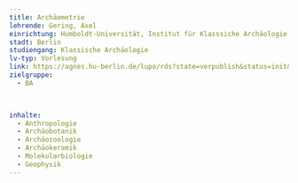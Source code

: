 ```yaml
---
title: Archäometrie
lehrende: Gering, Axel
einrichtung: Humboldt-Universität, Institut für Klasssiche Archäologie, Winckelmann-Institut 
stadt: Berlin 
studiengang: Klassische Archäologie 
lv-typ: Vorlesung 
link: https://agnes.hu-berlin.de/lupo/rds?state=verpublish&status=init&vmfile=no&publishid=205757&moduleCall=webInfo&publishConfFile=webInfo&publishSubDir=veranstaltung
zielgruppe:
  - BA

  

inhalte:
  - Anthropologie
  - Archäobotanik
  - Archäozoologie
  - Archäokeramik
  - Molekularbiologie
  - Geophysik
---
```

 
